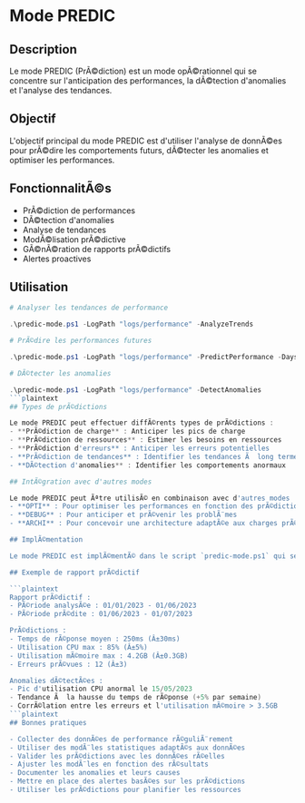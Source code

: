 # Mode PREDIC

## Description

Le mode PREDIC (PrÃ©diction) est un mode opÃ©rationnel qui se concentre sur l'anticipation des performances, la dÃ©tection d'anomalies et l'analyse des tendances.

## Objectif

L'objectif principal du mode PREDIC est d'utiliser l'analyse de donnÃ©es pour prÃ©dire les comportements futurs, dÃ©tecter les anomalies et optimiser les performances.

## FonctionnalitÃ©s

- PrÃ©diction de performances
- DÃ©tection d'anomalies
- Analyse de tendances
- ModÃ©lisation prÃ©dictive
- GÃ©nÃ©ration de rapports prÃ©dictifs
- Alertes proactives

## Utilisation

```powershell
# Analyser les tendances de performance

.\predic-mode.ps1 -LogPath "logs/performance" -AnalyzeTrends

# PrÃ©dire les performances futures

.\predic-mode.ps1 -LogPath "logs/performance" -PredictPerformance -Days 30

# DÃ©tecter les anomalies

.\predic-mode.ps1 -LogPath "logs/performance" -DetectAnomalies
```plaintext
## Types de prÃ©dictions

Le mode PREDIC peut effectuer diffÃ©rents types de prÃ©dictions :
- **PrÃ©diction de charge** : Anticiper les pics de charge
- **PrÃ©diction de ressources** : Estimer les besoins en ressources
- **PrÃ©diction d'erreurs** : Anticiper les erreurs potentielles
- **PrÃ©diction de tendances** : Identifier les tendances Ã  long terme
- **DÃ©tection d'anomalies** : Identifier les comportements anormaux

## IntÃ©gration avec d'autres modes

Le mode PREDIC peut Ãªtre utilisÃ© en combinaison avec d'autres modes :
- **OPTI** : Pour optimiser les performances en fonction des prÃ©dictions
- **DEBUG** : Pour anticiper et prÃ©venir les problÃ¨mes
- **ARCHI** : Pour concevoir une architecture adaptÃ©e aux charges prÃ©vues

## ImplÃ©mentation

Le mode PREDIC est implÃ©mentÃ© dans le script `predic-mode.ps1` qui se trouve dans le dossier `development/tools/development/roadmap/scripts/modes/predic`.

## Exemple de rapport prÃ©dictif

```plaintext
Rapport prÃ©dictif :
- PÃ©riode analysÃ©e : 01/01/2023 - 01/06/2023
- PÃ©riode prÃ©dite : 01/06/2023 - 01/07/2023

PrÃ©dictions :
- Temps de rÃ©ponse moyen : 250ms (Â±30ms)
- Utilisation CPU max : 85% (Â±5%)
- Utilisation mÃ©moire max : 4.2GB (Â±0.3GB)
- Erreurs prÃ©vues : 12 (Â±3)

Anomalies dÃ©tectÃ©es :
- Pic d'utilisation CPU anormal le 15/05/2023
- Tendance Ã  la hausse du temps de rÃ©ponse (+5% par semaine)
- CorrÃ©lation entre les erreurs et l'utilisation mÃ©moire > 3.5GB
```plaintext
## Bonnes pratiques

- Collecter des donnÃ©es de performance rÃ©guliÃ¨rement
- Utiliser des modÃ¨les statistiques adaptÃ©s aux donnÃ©es
- Valider les prÃ©dictions avec les donnÃ©es rÃ©elles
- Ajuster les modÃ¨les en fonction des rÃ©sultats
- Documenter les anomalies et leurs causes
- Mettre en place des alertes basÃ©es sur les prÃ©dictions
- Utiliser les prÃ©dictions pour planifier les ressources

